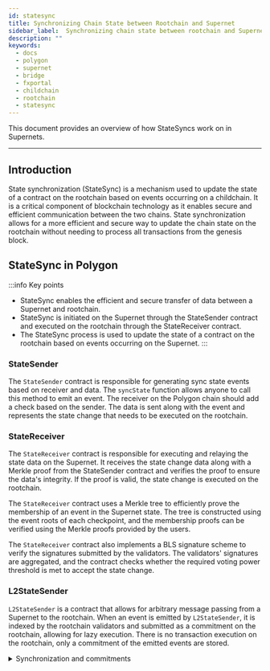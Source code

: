 ```yaml
---
id: statesync
title: Synchronizing Chain State between Rootchain and Supernet
sidebar_label:  Synchronizing chain state between rootchain and Supernet
description: ""
keywords:
  - docs
  - polygon
  - supernet
  - bridge
  - fxportal
  - childchain
  - rootchain
  - statesync
---
```


This document provides an overview of how StateSyncs work on in Supernets.

---

## Introduction

State synchronization (StateSync) is a mechanism used to update the state of a contract on the rootchain based on events occurring on a childchain. It is a critical component of blockchain technology as it enables secure and efficient communication between the two chains. State synchronization allows for a more efficient and secure way to update the chain state on the rootchain without needing to process all transactions from the genesis block.

## StateSync in Polygon

:::info Key points

- StateSync enables the efficient and secure transfer of data between a Supernet and rootchain.
- StateSync is initiated on the Supernet through the StateSender contract and executed on the rootchain through the StateReceiver contract.
- The StateSync process is used to update the state of a contract on the rootchain based on events occurring on the Supernet.
:::

### StateSender

The `StateSender` contract is responsible for generating sync state events based on receiver and data. The `syncState` function allows anyone to call this method to emit an event. The receiver on the Polygon chain should add a check based on the sender. The data is sent along with the event and represents the state change that needs to be executed on the rootchain.

### StateReceiver

The `StateReceiver` contract is responsible for executing and relaying the state data on the Supernet. It receives the state change data along with a Merkle proof from the StateSender contract and verifies the proof to ensure the data's integrity. If the proof is valid, the state change is executed on the rootchain.

The `StateReceiver` contract uses a Merkle tree to efficiently prove the membership of an event in the Supernet state. The tree is constructed using the event roots of each checkpoint, and the membership proofs can be verified using the Merkle proofs provided by the users.

The `StateReceiver` contract also implements a BLS signature scheme to verify the signatures submitted by the validators. The validators' signatures are aggregated, and the contract checks whether the required voting power threshold is met to accept the state change.

### L2StateSender

`L2StateSender` is a contract that allows for arbitrary message passing from a Supernet to the rootchain. When an event is emitted by `L2StateSender`, it is indexed by the rootchain validators and submitted as a commitment on the rootchain, allowing for lazy execution. There is no transaction execution on the rootchain, only a commitment of the emitted events are stored.

<details>
<summary>Synchronization and commitments</summary>

The StateSync process involves two main steps: synchronization and commitments.

In the synchronization step, the `StateSender` contract on the Supernet generates sync state events based on receiver and data. The `syncState` function allows anyone to call this method to emit an event. The data is sent along with the event and represents the state change that needs to be executed on the rootchain.

In the commitments step, the `StateReceiver` contract on the rootchain receives the state change data along with a Merkle proof from the `StateSender` contract and verifies the proof to ensure the data's integrity. If the proof is valid, the state change is executed on the rootchain.

To ensure the validity of the state change, the `StateSender` contract generates a unique id for each sync state event. This id is used by the `StateReceiver` contract to prevent replay attacks, which could result in the execution of duplicate state changes.

The `StateReceiver` contract also implements a BLS signature scheme to verify the signatures submitted by the validators. The validators' signatures are aggregated, and the contract checks whether the required voting power threshold is met to accept the state change.

Once the state change is verified and executed on the rootchain, the `StateReceiver` contract emits an event to notify the Supernet of the successful execution.

</details>
